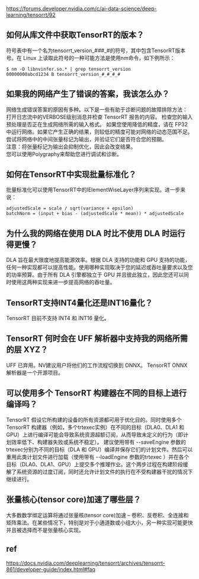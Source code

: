 https://forums.developer.nvidia.com/c/ai-data-science/deep-learning/tensorrt/92    

## 如何从库文件中获取TensorRT的版本？     
符号表中有一个名为tensorrt_version_#_#_#_#的符号，其中包含TensorRT版本号。在 Linux 上读取此符号的一种可能方法是使用nm命令，如下例所示：
```
$ nm -D libnvinfer.so.* | grep tensorrt_version
00000000abcd1234 B tensorrt_version_#_#_#_#   
```

## 如果我的网络产生了错误的答案，我该怎么办？ 
网络生成错误答案的原因有多种。以下是一些有助于诊断问题的故障排除方法：    
打开日志流中的VERBOSE级别消息并检查 TensorRT 报告的内容。
检查您的输入预处理是否正在生成网络所需的输入格式。
如果您使用降低的精度，请在 FP32 中运行网络。如果它产生正确的结果，则较低的精度可能对网络的动态范围不足。
尝试将网络中的中间张量标记为输出，并验证它们是否符合您的预期。   
注意：将张量标记为输出会抑制优化，因此会改变结果。  
您可以使用Polygraphy来帮助您进行调试和诊断。

## 如何在TensorRT中实现批量标准化？   
批量标准化可以使用TensorRT中的IElementWiseLayer序列来实现。进一步来说：
```
adjustedScale = scale / sqrt(variance + epsilon) 
batchNorm = (input + bias - (adjustedScale * mean)) * adjustedScale   
```

## 为什么我的网络在使用 DLA 时比不使用 DLA 时运行得更慢？   
DLA 旨在最大限度地提高能源效率。根据 DLA 支持的功能和 GPU 支持的功能，任何一种实现都可以提高性能。使用哪种实现取决于您的延迟或吞吐量要求以及您的功率预算。由于所有 DLA 引擎都独立于 GPU 并且彼此独立，因此您还可以同时使用这两种实现来进一步提高网络的吞吐量。

## TensorRT支持INT4量化还是INT16量化？   
TensorRT 目前不支持 INT4 和 INT16 量化。  

## TensorRT 何时会在 UFF 解析器中支持我的网络所需的层 XYZ？    
UFF 已弃用。NV建议用户将他们的工作流程切换到 ONNX。 TensorRT ONNX 解析器是一个开源项目。

## 可以使用多个 TensorRT 构建器在不同的目标上进行编译吗？   
TensorRT 假设它所构建的设备的所有资源都可用于优化目的。同时使用多个 TensorRT 构建器（例如，多个trtexec实例）在不同的目标（DLA0、DLA1 和 GPU）上进行编译可能会导致系统资源超额订阅，从而导致未定义的行为（即计划效率低下、构建器失败或系统不稳定）。
建议使用带有 --saveEngine 参数的trtexec分别为不同的目标（DLA 和 GPU）编译并保存它们的计划文件。然后可以重用此类计划文件进行加载（使用带有 --loadEngine 参数的trtexec ）并在各个目标（DLA0、DLA1、GPU）上提交多个推理作业。这个两步过程在构建阶段缓解了系统资源的过度订阅，同时还允许计划文件的执行在不受构建器干扰的情况下继续进行。   

## 张量核心(tensor core)加速了哪些层？     
大多数数学绑定运算将通过张量核(tensor core)加速 – 卷积、反卷积、全连接和矩阵乘法。在某些情况下，特别是对于小通道数或小组大小，另一种实现可能更快并且被选择而不是张量核心实现。

## ref   
https://docs.nvidia.com/deeplearning/tensorrt/archives/tensorrt-861/developer-guide/index.html#faq   
